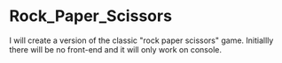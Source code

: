 # Rock_Paper_Scissors

I will create a version of the classic "rock paper scissors" game.
Initiallly there will be no front-end and it will only work on console.
